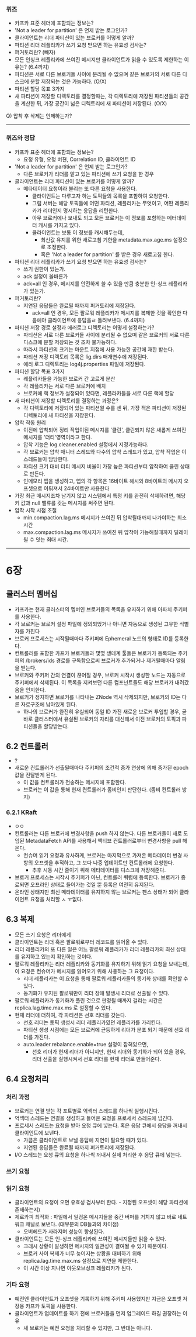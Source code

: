 ### 퀴즈
 * 카프카 표준 헤더에 포함되는 정보는?
 * 'Not a leader for partition' 은 언제 받는 로그인가?
 * 클라이언트는 리더 파티션이 있는 브로커를 어떻게 알까?
 * 파티션 리더 레플리카가 쓰기 요청 받으면 하는 유효성 검사는?
 * 퍼거토리란? (빼자)
 * 모든 인싱크 레플리카에 쓰여진 메시지만 클라이언트가 읽을 수 있도록 제한하는 이유는?
(6.4까지)
  * 파티션은 서로 다른 브로커들 사이에 분리될 수 없으며 같은 브로커의 서로 다른 디스크에 분할 저장되는 것은 가능하다. (O/X)
  * 파티션 할당 목표 3가지
  * 새 파티션이 저장할 디렉토리를 결정할때는, 각 디렉토리에 저장된 파티션들의 공간을 계산한 뒤, 가장 공간이 넓은 디렉토리에 새 파티션이 저장된다.  (O/X)

Q) 압착 후 삭제는 언제하는가?


---

  
### 퀴즈와 정답
 * 카프카 표준 헤더에 포함되는 정보는?
    * 요청 유형, 요청 버젼, Correlation ID, 클라이언트 ID
 * 'Not a leader for partition' 은 언제 받는 로그인가?
   * 다른 브로커가 리더를 맡고 있는 파티션에 쓰기 요청을 한 경우
 * 클라이언트는 리더 파티션이 있는 브로커를 어떻게 알까?
   * 메타데이터 요청이라 불리는 또 다른 요청을 사용한다.
     * 클라이언트는 다루고자 하는 토픽들의 목록을 포함하여 요청한다.
     * 그럼 서버는 해당 토픽들에 어떤 파티션, 레플리카는 무엇이고, 어떤 레플리카가 리더인지 명시하는 응답을 리턴한다.
     * 아무 브로커에나 보내도 되고 모든 브로커는 이 정보를 포함하는 메터데이터 캐시를 가지고 있다.
     * 클라이언트는 보통 이 정보를 캐시해두는데,
        * 최신값 유지를 위한 새로고침 기한을 metadata.max.age.ms 설정으로 조정한다.
        * 혹은 'Not a leader for partition' 를 받은 경우 새로고침 한다.
 * 파티션 리더 레플리카가 쓰기 요청 받으면 하는 유효성 검사는?
    * 쓰기 권한이 있는가.
    * ack 설정이 올바른가
    * ack=all 인 경우, 메시지를 안전하게 쓸 수 있을 만큼 충분한 인-싱크 레플리카가 있는가.
 * 퍼거토리란?
    * 지연된 응답들은 완료될 때까지 퍼거토리에 저장된다.
      * ack=all 인 경우, 모든 팔로워 레플리카가 메시지를 복제한 것을 확인한 다음에야 클라이언트에 응답을ㄹ 돌려보낸다.
(6.4까지)
 * 파티션 저장 경로 설정과 에러로그 디렉토리는 어떻게 설정하는가?
   * 파티션은 서로 다른 브로커들 사이에 분리될 수 없으며 같은 브로커의 서로 다른 디스크에 분할 저장되는 것 조차 불가능하다.
   * 따라서 파티션의 크기는 마운트 지점에 사용 가능한 공간에 재한 받는다.
   * 파티션 저장 디렉토리 목록은 lig.dirs 매개변수에 저장된다.
   * 에러 로그 디렉토리는 log4j.properties 파일에 저장된다.
 * 파티션 할당 목표 3가지
    * 레플리카들을 가능한 브로커 간 고르게 분산
    * 각 레플리카는 서로 다른 브로커에 배치
    * 브로커에 랙 정보가 설정되어 있다면, 레플라카들을 서로 다른 랙에 할당
 * 새 파티션이 저장할 디렉토리를 결정하는 과정은?
    * 각 디렉토리에 저장되어 있는 파티션읠 수를 센 뒤, 가장 적은 파티션이 저장된 디렉토리에 새 파티션을 저장한다.  
 * 압착 작동 원리
   * 이전에 압착되어 정리 작업이된 메시지를 '클린', 클린되지 않은 새롭게 쓰여진 메시지를 '더티'영역이라고 한다.
   * 압착 기능은 log.cleaner.enabled 설정에서 지정가능하다.
   * 각 브로커는 압착 매니터 스레드와 다수의 압착 스레드가 있고, 압착 작업은 이 스레드들이 담당한다.
   * 파티션 크기 대비 더티 메시지 비율이 가장 높은 파티션부터 압착하여 클린 상태로 만든다.
   * 인메모리 맵을 생성하고, 맵의 각 항목은 16바이트 해시와 8바이트의 메시지 오프셋으로 이뤄져서 24바이트만 사용한다
 * 가장 최근 메시지조차 남기지 않고 시스템에서 특정 키를 완전히 삭제하려면, 해당 키 값과 null 밸류를 갖는 메시지를 써주면 된다.
 * 압착 시작 시점 조절
   * min.compaction.lag.ms 메시지가 쓰여진 뒤 압착될대까지 나가야하는 최소 시간
   * max.compaction.lag.ms 메시지가 쓰여진 뒤 압착이 가능해질때까지 딜레이될 수 잇는 최대 시간.  



---
  
# 6장

## 클러스터 멤버십
 * 카프카는 현재 클러스터의 멤버인 브로커들의 목록을 유지하기 위해 아파치 주키퍼를 사용한다.
 * 각 브로커는 브로커 설정 파일에 정의되었거나 아니면 자동으로 생성된 고유한 식별자를 가진다
 * 브로커 프로세스는 시작될때마다 주키퍼에 Ephemeral 노드의 형태로 ID를 등록한다.
 * 컨트롤러를 포함한 카프카 브로커들과 몇몇 생테계 툴들은 브로커가 등록되는 주키퍼의 /brokers/ids 경로를 구독함으로써 브로커가 추가되거나 제거될때마다 알림을 받는다.
 * 브로커와 주키퍼 간의 연결이 끊어질 경우, 브로커 시작시 생성한 노드는 자동으로 주키퍼에서 삭제된다. 이 목록을 지켜보던 다른 컴포넌트들도 해당 브로커가 내려갔음을 인지한다.
 * 브로커가 정지하면 브로커를 나타내는 ZNode 역시 삭제되지만, 브로커의 ID는 다른 자료구조에 남아있게 된다.
   * 하나의 브로커가 완전히 유실되어 동일 ID 가진 새로운 브로커 투입할 경우, 곧바로 클러스터에서 유실된 브로커의 자리를 대신해서 이전 브로커의 토픽과 파티션들을 할당받는다.
  
## 6.2 컨트롤러
 * ?
 * 새로운 컨트롤러가 선출될때마다 주키퍼의 조건적 증가 연상에 의해 증가된 epoch 값을 전달받게 된다.
    * 이 값을 컨트롤러가 전송하는 메시지에 포함한다.
    * 브로커는 이 값을 통해 현재 컨트롤러가 좀비인지 판단한다. (좀비 컨트롤러 방지)

### 6.2.1 KRaft
 * ㅇㅇ
 * 컨트롤러는 다른 브로커에 변경사항을 push 하지 않는다. 다른 브로커들이 새로 도입된 MetadataFetch API를 사용해서 액티브 컨트롤러로부터 변경사항을 pull 해온다.
   * 컨슈머 읽기 요청과 유사하게, 브로커는 마지막으로 가져온 메타데이터 변경 사항의 오프셋을 추적하고, 그 보다 나중 업데이트만 컨트롤러에 요청한다.
     * 추후 시동 시간 줄이기 위해 메타데이터를 디스크에 저장해준다.
 * 브로커 프로세스는 시작시 주키퍼가 아닌, 컨트롤러 쿼럼에 등록한다. 브로커가 종료되면 오프라인 상태로 들어가는 것일 뿐 등록은 여전히 유지된다.
 * 온라인 상태지만 최신 메타데이터를 유지하지 않는 브로커는 펜스 상태가 되어 클라이언트 요청을 처리할 ㅅ ㅜ없다.

## 6.3 복제
 * 모든 쓰기 요청은 리더에게
 * 클라이언트는 리더 혹은 팔로워로부터 레코드를 읽어올 수 있다.
 * 리더 레플리카의 또 다른 일은 어느 팔로워 레플리카가 리더 레플리카의 최신 상태를 유지하고 있는지 확인하는 것이다.
 * 팔로워 레플리카는 리더 레플리카와 동기화를 유지하기 위해 읽기 요청을 보내는데, 이 요청은 컨슈머가 메시지를 읽어오기 위해 사용하는 그 요청이다.
   * 리더 레플리카는 이 요청을 통해 팔로워 레플리카들의 동기화 상태를 확인할 수 있다.
   * 동기화가 유지된 팔로워만이 리더 장애 발생시 리더로 선출될 수 있다.
 * 팔로워 레플리카가 동기화가 풀린 것으로 판정될 때까지 걸리는 시간은 replica.lag.time.max.ms 로 설정할 수 있다.
 * 현재 리더에 더하여, 각 파티션은 선호 리더를 갖는다.
   * 선호 리더는 토픽 생성시 리더 레플리카였던 레플리카를 가리킨다.
   * 파티션 생성 시점에는 모든 브로커에 균등하게 리더가 분포 되기 때문에 선호 리더를 가진다.
   * auto.leader.rebalance.enable=true 설정이 잡혀있으면,
      * 선호 리더가 현재 리더가 아니지만, 현재 리더와 동기화가 되어 있을 경우, 리더 선출을 실행시켜서 선호 리더를 현재 리더로 만들어준다.

## 6.4 요청처리
### 처리 과정
 * 브로커는 연결 받는 각 포트별로 억섹터 스레드를 하나씩 실행시킨다.
 * 억섹터 스레드는 연결을 생성하고 들어온 요청을 프로세서 스레드에 넘긴다.
 * 프로세서 스레드는 요청을 받아 요청 큐에 넣는다. 혹은 응답 큐에서 응답을 꺼내서 클라이언트에 보낸다.
   * 가끔은 클라이언트로 보낼 응답에 지연이 필요할 때가 있다.
   * 지연된 응답들은 완료될 때까지 퍼거토리에 저장된다. 
 * I/O 스레드는 요청 큐의 요청을 하나씩 꺼내서 실제 처리한 후 응답 큐에 넣는다.


### 쓰기 요청


### 읽기 요청
 * 클라이언트의 요청이 오면 유효성 검사부터 한다. - 지정된 오프셋이 해당 파티션에 존재하는지)
 * 제로카피 최적화 : 파일에서 일겅온 메시지들을 중간 버퍼를 거치지 않고 바로 네트워크 채널로 보낸다. (대부분의 DB들과의 차이점)
    * 오버헤드가 사라지며 성능이 향상된다.
 * 클라이언트는 모든 인-싱크 레플리카에 쓰여진 메시지들만 읽을 수 있다.
    * 크래시 상황이 발생하면 메시지의 일관성이 결여될 수 있기 때문이다.
    * 브로커 사이 복제가 너무 늦어지는 상황을 대비하기 위해 replica.lag.time.max.ms 설정으로 지연을 제한한다.
    * 이 시간 이상 지나면 아웃오브싱크 레플리카가 된다.

### 기타 요청
 * 예전엔 클라이언트가 오프셋을 기록하기 위해 주키퍼 사용했지만 지금은 오프셋 저장용 카프카 토픽을 사용한다.
 * 클라이언트가 업데이트를 하기 전에 브로커들을 먼저 업그레이드 하길 권장하는 이유
    * 새 브로커는 예전 요청을 처리할 수 있지만, 그 반대는 아니다. 





